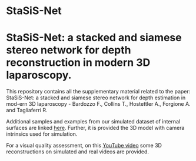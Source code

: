 # StaSiS-Net
# StaSiS-Net: a stacked and siamese stereo network for depth reconstruction in modern 3D laparoscopy.


This repository contains all the supplementary material related to the paper: StaSiS-Net: a stacked and siamese stereo network 
for depth estimation in mod-ern 3D laparoscopy - Bardozzo F., Collins T., Hostettler A., Forgione A. and Tagliaferri R.

Additional samples and examples from our simulated dataset of internal surfaces are linked [here](https://drive.google.com/drive/folders/12Q3qrlFGaBd6R2wcISjx-XgN9t5WwXfe).  Further, it is provided the 3D model with camera intrinsics used for simulation.  

For a visual quality assessment, on this [YouTube video](https://www.youtube.com/watch?v=TiX3eXXbcbQ) 
some 3D reconstructions on simulated and real videos are provided.

